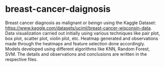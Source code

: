# breast-cancer-daignosis
Breast cancer diagnosis as malignant or beingn using the Kaggle Dataset: https://www.kaggle.com/datasets/uciml/breast-cancer-wisconsin-data.
Data visualization carried out initially using various techniques like pair plot, box plot, scatter plot, violin plot, etc.
Heatmap generated and observations made through the heatmaps and feature selection done accordingly.
Models developed using different algorithms like KNN, Random Forest, SVM. 
The details and observations and conclusions are written in the respective files.

